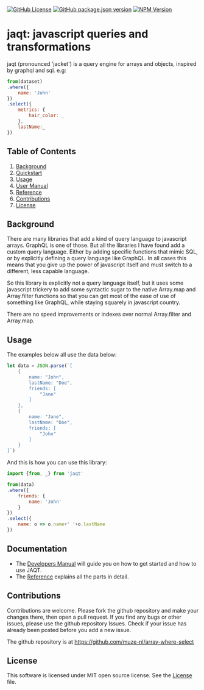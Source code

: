 [![GitHub License](https://img.shields.io/github/license/muze-nl/jaqt)](https://github.com/muze-nl/jaqt/blob/main/LICENSE)
[![GitHub package.json version](https://img.shields.io/github/package-json/v/muze-nl/jaqt)]()
[![NPM Version](https://img.shields.io/npm/v/jaqt)](https://www.npmjs.com/package/jaqt)

# jaqt: javascript queries and transformations

jaqt (pronounced 'jacket') is a query engine for arrays and objects, inspired by graphql and sql. e.g:

```javascript
from(dataset)
.where({
    name: 'John'
})
.select({
    metrics: {
        hair_color: _
    },
    lastName:_
})
```

## Table of Contents

1. [Background](#background)
2. [Quickstart](docs/quickstart.md)
3. [Usage](#usage)
4. [User Manual](docs/manual.md)
5. [Reference](docs/reference.md)
6. [Contributions](#contributions)
7. [License](#license)

<a name="background"></a>
## Background

There are many libraries that add a kind of query language to javascript arrays. GraphQL is one of those. But all the libraries I have found add a custom query language. Either by adding specific functions that mimic SQL, or by explicitly defining a query language like GraphQL. In all cases this means that you give up the power of javascript itself and must switch to a different, less capable language.

So this library is explicitly not a query language itself, but it uses some javascript trickery to add some syntactic sugar to the native Array.map and Array.filter functions so that you can get most of the ease of use of something like GraphQL, while staying squarely in javascript country.

There are no speed improvements or indexes over normal Array.filter and Array.map.

<a name="usage"></a>
## Usage

The examples below all use the data below:

```javascript
let data = JSON.parse(`[
	{
		name: "John",
		lastName: "Doe",
		friends: [
			"Jane"
		]
	},
	{
		name: "Jane",
		lastName: "Doe",
		friends: [
			"John"
		]
	}
]`)
```

And this is how you can use this library:

```javascript
import {from, _} from 'jaqt'

from(data)
.where({
	friends: {
		name: 'John'
	}
})
.select({
	name: o => o.name+' '+o.lastName
})
```

## Documentation

- The [Developers Manual](docs/manual.md) will guide you on how to get started and how to use JAQT.
- The [Reference](docs/reference.md) explains all the parts in detail.


<a name="contributions"></a>
## Contributions

Contributions are welcome. Please fork the github repository and make your changes there, then open a pull request.
If you find any bugs or other issues, please use the github repository Issues. Check if your issue has already been posted before you add a new issue.



The github repository is at https://github.com/muze-nl/array-where-select

<a name="license"></a>
## License

This software is licensed under MIT open source license. See the [License](./LICENSE) file.
